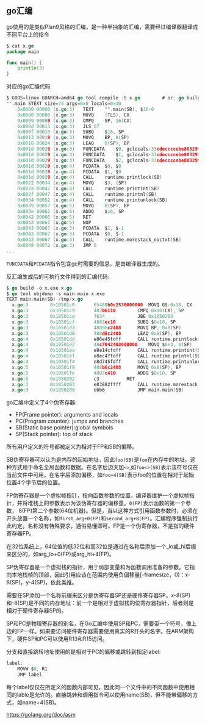 ## go汇编

go使用的是类似Plan9风格的汇编，是一种半抽象的汇编，需要经过编译器翻译成不同平台上的指令


```go
$ cat x.go
package main

func main() {
	println(3)
}
```
对应的go汇编代码
```go
$ GOOS=linux GOARCH=amd64 go tool compile -S x.go        # or: go build -gcflags -S x.go
"".main STEXT size=74 args=0x0 locals=0x10
	0x0000 00000 (x.go:3)	TEXT	"".main(SB), $16-0
	0x0000 00000 (x.go:3)	MOVQ	(TLS), CX
	0x0009 00009 (x.go:3)	CMPQ	SP, 16(CX)
	0x000d 00013 (x.go:3)	JLS	67
	0x000f 00015 (x.go:3)	SUBQ	$16, SP
	0x0013 00019 (x.go:3)	MOVQ	BP, 8(SP)
	0x0018 00024 (x.go:3)	LEAQ	8(SP), BP
	0x001d 00029 (x.go:3)	FUNCDATA	$0, gclocals·33cdeccccebe80329f1fdbee7f5874cb(SB)
	0x001d 00029 (x.go:3)	FUNCDATA	$1, gclocals·33cdeccccebe80329f1fdbee7f5874cb(SB)
	0x001d 00029 (x.go:3)	FUNCDATA	$2, gclocals·33cdeccccebe80329f1fdbee7f5874cb(SB)
	0x001d 00029 (x.go:4)	PCDATA	$0, $0
	0x001d 00029 (x.go:4)	PCDATA	$1, $0
	0x001d 00029 (x.go:4)	CALL	runtime.printlock(SB)
	0x0022 00034 (x.go:4)	MOVQ	$3, (SP)
	0x002a 00042 (x.go:4)	CALL	runtime.printint(SB)
	0x002f 00047 (x.go:4)	CALL	runtime.printnl(SB)
	0x0034 00052 (x.go:4)	CALL	runtime.printunlock(SB)
	0x0039 00057 (x.go:5)	MOVQ	8(SP), BP
	0x003e 00062 (x.go:5)	ADDQ	$16, SP
	0x0042 00066 (x.go:5)	RET
	0x0043 00067 (x.go:5)	NOP
	0x0043 00067 (x.go:3)	PCDATA	$1, $-1
	0x0043 00067 (x.go:3)	PCDATA	$0, $-1
	0x0043 00067 (x.go:3)	CALL	runtime.morestack_noctxt(SB)
	0x0048 00072 (x.go:3)	JMP	0
...
```

`FUNCDATA`和`PCDATA`指令包含gc时需要的信息，是由编译器生成的。

反汇编生成后的可执行文件得到的汇编代码:
```go
$ go build -o x.exe x.go
$ go tool objdump -s main.main x.exe
TEXT main.main(SB) /tmp/x.go
  x.go:3		0x10501c0		65488b0c2530000000	MOVQ GS:0x30, CX
  x.go:3		0x10501c9		483b6110		CMPQ 0x10(CX), SP
  x.go:3		0x10501cd		7634			JBE 0x1050203
  x.go:3		0x10501cf		4883ec10		SUBQ $0x10, SP
  x.go:3		0x10501d3		48896c2408		MOVQ BP, 0x8(SP)
  x.go:3		0x10501d8		488d6c2408		LEAQ 0x8(SP), BP
  x.go:4		0x10501dd		e86e45fdff		CALL runtime.printlock(SB)
  x.go:4		0x10501e2		48c7042403000000	MOVQ $0x3, 0(SP)
  x.go:4		0x10501ea		e8e14cfdff		CALL runtime.printint(SB)
  x.go:4		0x10501ef		e8ec47fdff		CALL runtime.printnl(SB)
  x.go:4		0x10501f4		e8d745fdff		CALL runtime.printunlock(SB)
  x.go:5		0x10501f9		488b6c2408		MOVQ 0x8(SP), BP
  x.go:5		0x10501fe		4883c410		ADDQ $0x10, SP
  x.go:5		0x1050202		c3			RET
  x.go:3		0x1050203		e83882ffff		CALL runtime.morestack_noctxt(SB)
  x.go:3		0x1050208		ebb6			JMP main.main(SB)
```

go汇编中定义了4个伪寄存器:

* FP(Frame pointer): arguments and locals
* PC(Program counter): jumps and branches
* SB(Static base pointer):global symbols
* SP(Stack pointer): top of stack

所有用户定义的符号都被定义为相对于FP和SB的偏移。

SB伪寄存器可以认为是内存的起始地址，因此`foo(SB)`是`foo`在内存中的地址。这种方式用于命名全局函数和数据。在名字后边天加`<>`,如`foo<>(SB)`表示该符号仅在当前文件中可用。在名字后添加偏移，如`foo+4(SB)`表示foo的位置在相对于起始位置4个字节后的位置。

FP伪寄存器是一个虚拟帧指针，指向函数参数的位置。编译器维护一个虚拟帧指针，并将堆栈上的参数表示为该伪寄存器的偏移量。`0(FP)`表示函数的第一个参数， 8(FP)第二个参数(64位机器)。但是，当以这种方式引用函数参数时，必须在开头放置一个名称，如`first_arg+0(FP)`和`second_arg+8(FP)`。汇编程序强制执行此约定。名称没有特殊要求，通俗易懂即可。FP是一个伪寄存器，不是指的硬件寄存器FP。

在32位系统上，64位值的低32位和高32位是通过在名称后添加一个_lo或_hi后缀来区分的，如arg_lo+0(FP)或arg_hi+4(FP)。

SP伪寄存器是一个虚拟栈的指针，用于局部变量和为函数调用准备的参数。它指向本地栈帧的顶部，因此引用应该在范围内使用负偏移量[-framesize，0)：x-8(SP)，y-4(SP)，依此类推。

需要在SP添加一个名称前缀来区分是伪寄存器SP还是硬件寄存器SP。x-8(SP)和-8(SP)是不同的内存地址：前一个是相对于虚拟栈的位寄存器指针，后者则是相对于硬件寄存器SP的。

SP和PC是物理寄存器的别名，在Go汇编中使用SP和PC，需要带一个符号，像上边的FP一样。如果要访问硬件寄存器需要使用真实的R开头的名字。在ARM架构下，硬件SP和PC可以使用R13和R15访问。

分支和直接跳转地址使用的是相对于PC的偏移或跳转到指定label:

```go
label:
	MOVW $0, R1
	JMP label
```

每个label仅仅在所定义的函数内部可见，因此同一个文件中的不同函数中使用相同的lable是允许的。直接跳转和调用指令可以使用name(SB)，但不能带偏移的方式，如name+4(SB)。

https://golang.org/doc/asm















